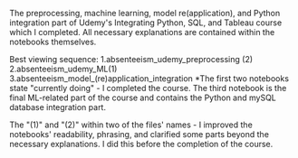 
The preprocessing, machine learning, model re(application), and Python integration part of Udemy's Integrating Python, SQL, and Tableau course which I completed. All necessary explanations are contained within the notebooks themselves. 

Best viewing sequence:
1.absenteeism_udemy_preprocessing (2)
2.absenteeism_udemy_ML(1)
3.absenteeism_model_(re)application_integration
*The first two notebooks state "currently doing" - I completed the course. 
The third notebook is the final ML-related part of the course and contains the Python and mySQL database integration part.

The "(1)" and "(2)" within two of the files' names - I improved the notebooks' readability, phrasing, and clarified some parts beyond the necessary explanations. I did this before the completion of the course.
